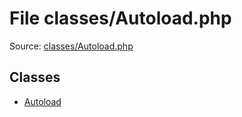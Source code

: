 File classes/Autoload.php
=========

Source: [classes/Autoload.php](https://github.com/PrestaShop/PrestaShop/blob/1.5.6.1/classes/Autoload.php)


Classes
-------

* [Autoload](class.Autoload.md)

